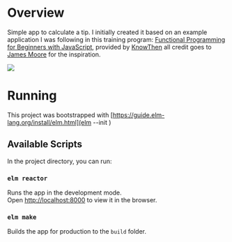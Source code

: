 # Overview
Simple app to calculate a tip. I initially created it based on an example application I was following in this training program: [Functional Programming for Beginners with JavaScript](https://www.knowthen.com/functional-programming-for-beginners-with-javascript), provided by [KnowThen](https://www.knowthen.com/) all credit goes to [James Moore](https://github.com/knowthen) for the inspiration.

<img src="/docs/assets/images/in-action.gif" />

# Running
This project was bootstrapped with [https://guide.elm-lang.org/install/elm.html](elm --init )

## Available Scripts

In the project directory, you can run:

### `elm reactor`

Runs the app in the development mode.<br />
Open [http://localhost:8000](http://localhost:8000) to view it in the browser.

### `elm make`

Builds the app for production to the `build` folder.<br />
